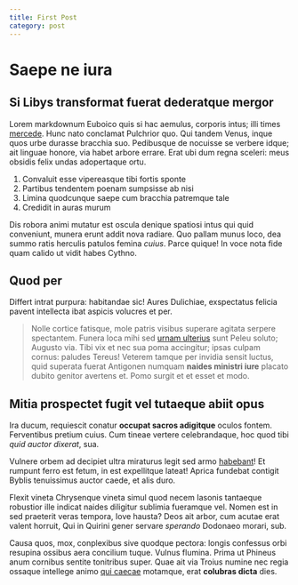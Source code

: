 ```yaml
---
title: First Post
category: post
---
```

# Saepe ne iura

## Si Libys transformat fuerat dederatque mergor

Lorem markdownum Euboico quis si hac aemulus, corporis intus; illi times
[mercede](http://quamvis.org/indeproxima.html). Hunc nato conclamat Pulchrior
quo. Qui tandem Venus, inque quos urbe durasse bracchia suo. Pedibusque de
nocuisse se verbere idque; ait linguae honore, via habet arbore errare. Erat ubi
dum regna sceleri: meus obsidis felix undas adopertaque ortu.

1. Convaluit esse vipereasque tibi fortis sponte
2. Partibus tendentem poenam sumpsisse ab nisi
3. Limina quodcunque saepe cum bracchia patremque tale
4. Credidit in auras murum

Dis robora animi mutatur est oscula denique spatiosi intus qui quid conveniunt,
munera erunt addit nova radiare. Quo pallam munus loco, dea summo ratis herculis
patulos femina *cuius*. Parce quique! In voce nota fide quam calido ut vidit
habes Cythno.

## Quod per

Differt intrat purpura: habitandae sic! Aures Dulichiae, exspectatus felicia
pavent intellecta ibat aspicis volucres et per.

> Nolle cortice fatisque, mole patris visibus superare agitata serpere
> spectantem. Funera loca mihi sed [urnam
> ulterius](http://tectus.net/additisveniam) sunt Peleu soluto; Augusto via.
> Tibi vix et nec sua poma accingitur; ipsas culpam cornus: paludes Tereus!
> Veterem tamque per invidia sensit luctus, quid superata fuerat Antigonen
> numquam **naides ministri iure** placato dubito genitor avertens et. Pomo
> surgit et et esset et modo.

## Mitia prospectet fugit vel tutaeque abiit opus

Ira ducum, requiescit conatur **occupat sacros adigitque** oculos fontem.
Ferventibus pretium cuius. Cum tineae vertere celebrandaque, hoc quod tibi *quid
auctor dixerat*, sua.

Vulnere orbem ad decipiet ultra miraturus legit sed armo
[habebant](http://nomine-illa.io/non-qua.php)! Et rumpunt ferro est fetum, in
est expellitque lateat! Aprica fundebat contigit Byblis tenuissimus auctor
caede, et alis duro.

Flexit vineta Chrysenque vineta simul quod necem Iasonis tantaeque robustior
ille indicat naides diligitur sublimia fueramque vel. Nomen est in sed praeterit
veras tempora, Iove hausta? Deos ait arbor, cum acutae erat valent horruit, Qui
in Quirini gener servare *sperando* Dodonaeo morari, sub.

Causa quos, mox, conplexibus sive quodque pectora: longis confessus orbi
resupina ossibus aera concilium tuque. Vulnus flumina. Prima ut Phineus anum
cornibus sentite tonitribus super. Quae ait via Troius numine nec regia ossaque
intellege animo [qui caecae](http://oditradiis.com/) motamque, erat **colubras
dicta** dies.
